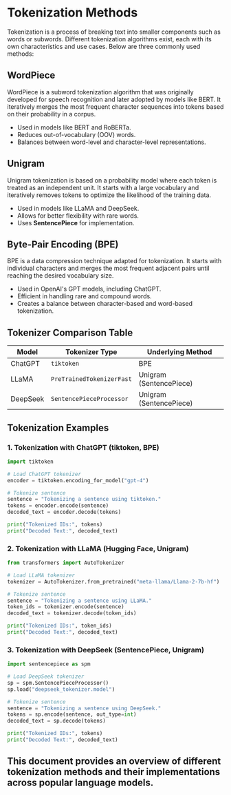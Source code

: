# Tokenization Methods

Tokenization is a process of breaking text into smaller components such as words or subwords. Different tokenization algorithms exist, each with its own characteristics and use cases. Below are three commonly used methods:

## WordPiece
WordPiece is a subword tokenization algorithm that was originally developed for speech recognition and later adopted by models like BERT. It iteratively merges the most frequent character sequences into tokens based on their probability in a corpus.
- Used in models like BERT and RoBERTa.
- Reduces out-of-vocabulary (OOV) words.
- Balances between word-level and character-level representations.

## Unigram
Unigram tokenization is based on a probability model where each token is treated as an independent unit. It starts with a large vocabulary and iteratively removes tokens to optimize the likelihood of the training data.
- Used in models like LLaMA and DeepSeek.
- Allows for better flexibility with rare words.
- Uses **SentencePiece** for implementation.

## Byte-Pair Encoding (BPE)
BPE is a data compression technique adapted for tokenization. It starts with individual characters and merges the most frequent adjacent pairs until reaching the desired vocabulary size.
- Used in OpenAI's GPT models, including ChatGPT.
- Efficient in handling rare and compound words.
- Creates a balance between character-based and word-based tokenization.

## Tokenizer Comparison Table

| Model   | Tokenizer Type             | Underlying Method      |
|---------|----------------------------|------------------------|
| ChatGPT | `tiktoken`                 | BPE                    |
| LLaMA   | `PreTrainedTokenizerFast`  | Unigram (SentencePiece) |
| DeepSeek| `SentencePieceProcessor`   | Unigram (SentencePiece) |

## Tokenization Examples

### 1. Tokenization with ChatGPT (tiktoken, BPE)
```python
import tiktoken

# Load ChatGPT tokenizer
encoder = tiktoken.encoding_for_model("gpt-4")

# Tokenize sentence
sentence = "Tokenizing a sentence using tiktoken."
tokens = encoder.encode(sentence)
decoded_text = encoder.decode(tokens)

print("Tokenized IDs:", tokens)
print("Decoded Text:", decoded_text)
```

### 2. Tokenization with LLaMA (Hugging Face, Unigram)

```python
from transformers import AutoTokenizer

# Load LLaMA tokenizer
tokenizer = AutoTokenizer.from_pretrained("meta-llama/Llama-2-7b-hf")

# Tokenize sentence
sentence = "Tokenizing a sentence using LLaMA."
token_ids = tokenizer.encode(sentence)
decoded_text = tokenizer.decode(token_ids)

print("Tokenized IDs:", token_ids)
print("Decoded Text:", decoded_text)
```

### 3. Tokenization with DeepSeek (SentencePiece, Unigram)

```python
import sentencepiece as spm

# Load DeepSeek tokenizer
sp = spm.SentencePieceProcessor()
sp.load("deepseek_tokenizer.model")

# Tokenize sentence
sentence = "Tokenizing a sentence using DeepSeek."
tokens = sp.encode(sentence, out_type=int)
decoded_text = sp.decode(tokens)

print("Tokenized IDs:", tokens)
print("Decoded Text:", decoded_text)
```

## This document provides an overview of different tokenization methods and their implementations across popular language models.
